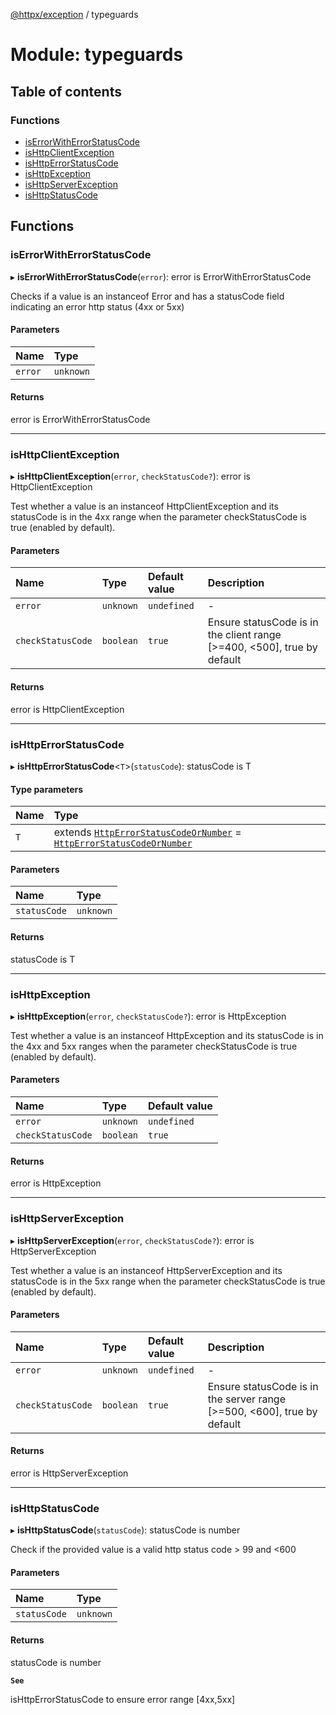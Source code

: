 [@httpx/exception](../README.md) / typeguards

# Module: typeguards

## Table of contents

### Functions

- [isErrorWithErrorStatusCode](typeguards.md#iserrorwitherrorstatuscode)
- [isHttpClientException](typeguards.md#ishttpclientexception)
- [isHttpErrorStatusCode](typeguards.md#ishttperrorstatuscode)
- [isHttpException](typeguards.md#ishttpexception)
- [isHttpServerException](typeguards.md#ishttpserverexception)
- [isHttpStatusCode](typeguards.md#ishttpstatuscode)

## Functions

### isErrorWithErrorStatusCode

▸ **isErrorWithErrorStatusCode**(`error`): error is ErrorWithErrorStatusCode

Checks if a value is an instanceof Error and has a statusCode field
indicating an error http status (4xx or 5xx)

#### Parameters

| Name    | Type      |
| :------ | :-------- |
| `error` | `unknown` |

#### Returns

error is ErrorWithErrorStatusCode

---

### isHttpClientException

▸ **isHttpClientException**(`error`, `checkStatusCode?`): error is HttpClientException

Test whether a value is an instanceof HttpClientException
and its statusCode is in the 4xx range when the parameter
checkStatusCode is true (enabled by default).

#### Parameters

| Name              | Type      | Default value | Description                                                             |
| :---------------- | :-------- | :------------ | :---------------------------------------------------------------------- |
| `error`           | `unknown` | `undefined`   | -                                                                       |
| `checkStatusCode` | `boolean` | `true`        | Ensure statusCode is in the client range [>=400, <500], true by default |

#### Returns

error is HttpClientException

---

### isHttpErrorStatusCode

▸ **isHttpErrorStatusCode**\<`T`\>(`statusCode`): statusCode is T

#### Type parameters

| Name | Type                                                                                                                                                  |
| :--- | :---------------------------------------------------------------------------------------------------------------------------------------------------- |
| `T`  | extends [`HttpErrorStatusCodeOrNumber`](types.md#httperrorstatuscodeornumber) = [`HttpErrorStatusCodeOrNumber`](types.md#httperrorstatuscodeornumber) |

#### Parameters

| Name         | Type      |
| :----------- | :-------- |
| `statusCode` | `unknown` |

#### Returns

statusCode is T

---

### isHttpException

▸ **isHttpException**(`error`, `checkStatusCode?`): error is HttpException

Test whether a value is an instanceof HttpException
and its statusCode is in the 4xx and 5xx ranges when the parameter
checkStatusCode is true (enabled by default).

#### Parameters

| Name              | Type      | Default value |
| :---------------- | :-------- | :------------ |
| `error`           | `unknown` | `undefined`   |
| `checkStatusCode` | `boolean` | `true`        |

#### Returns

error is HttpException

---

### isHttpServerException

▸ **isHttpServerException**(`error`, `checkStatusCode?`): error is HttpServerException

Test whether a value is an instanceof HttpServerException
and its statusCode is in the 5xx range when the parameter
checkStatusCode is true (enabled by default).

#### Parameters

| Name              | Type      | Default value | Description                                                             |
| :---------------- | :-------- | :------------ | :---------------------------------------------------------------------- |
| `error`           | `unknown` | `undefined`   | -                                                                       |
| `checkStatusCode` | `boolean` | `true`        | Ensure statusCode is in the server range [>=500, <600], true by default |

#### Returns

error is HttpServerException

---

### isHttpStatusCode

▸ **isHttpStatusCode**(`statusCode`): statusCode is number

Check if the provided value is a valid http status code > 99 and <600

#### Parameters

| Name         | Type      |
| :----------- | :-------- |
| `statusCode` | `unknown` |

#### Returns

statusCode is number

**`See`**

isHttpErrorStatusCode to ensure error range [4xx,5xx]
